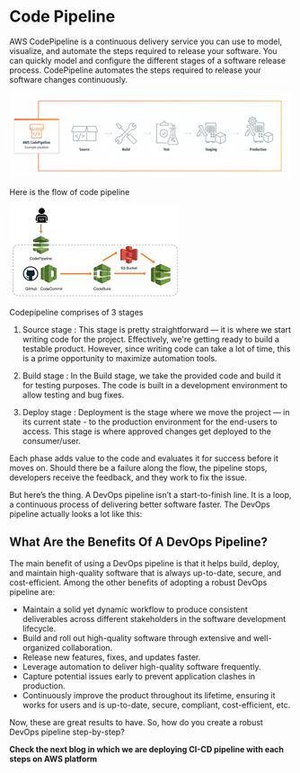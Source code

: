 # Code Pipeline 

AWS CodePipeline is a continuous delivery service you can use to model, visualize, and automate the steps required to release your software. You can quickly model and configure the different stages of a software release process. CodePipeline automates the steps required to release your software changes continuously.

![](Images/d4.png)

Here is the flow of code pipeline 

![](Images/d18.png)

Codepipeline comprises of 3 stages 

1. Source stage : This stage is pretty straightforward — it is where we start writing code for the project. Effectively, we're getting ready to build a testable product. However, since writing code can take a lot of time, this is a prime opportunity to maximize automation tools.

2. Build stage : In the Build stage, we take the provided code and build it for testing purposes. The code is built in a development environment to allow testing and bug fixes.

3. Deploy stage : Deployment is the stage where we move the project — in its current state - to the production environment for the end-users to access. This stage is where approved changes get deployed to the consumer/user.

Each phase adds value to the code and evaluates it for success before it moves on. Should there be a failure along the flow, the pipeline stops, developers receive the feedback, and they work to fix the issue.

But here’s the thing. A DevOps pipeline isn’t a start-to-finish line. It is a loop, a continuous process of delivering better software faster. The DevOps pipeline actually looks a lot like this:

## What Are the Benefits Of A DevOps Pipeline?
The main benefit of using a DevOps pipeline is that it helps build, deploy, and maintain high-quality software that is always up-to-date, secure, and cost-efficient. Among the other benefits of adopting a robust DevOps pipeline are:

- Maintain a solid yet dynamic workflow to produce consistent deliverables across different stakeholders in the software development lifecycle.
- Build and roll out high-quality software through extensive and well-organized collaboration.
- Release new features, fixes, and updates faster.
- Leverage automation to deliver high-quality software frequently.
- Capture potential issues early to prevent application clashes in production.
- Continuously improve the product throughout its lifetime, ensuring it works for users and is up-to-date, secure, compliant, cost-efficient, etc.

Now, these are great results to have. So, how do you create a robust DevOps pipeline step-by-step?

**Check the next blog in which we are deploying CI-CD pipeline with each steps on AWS platform**